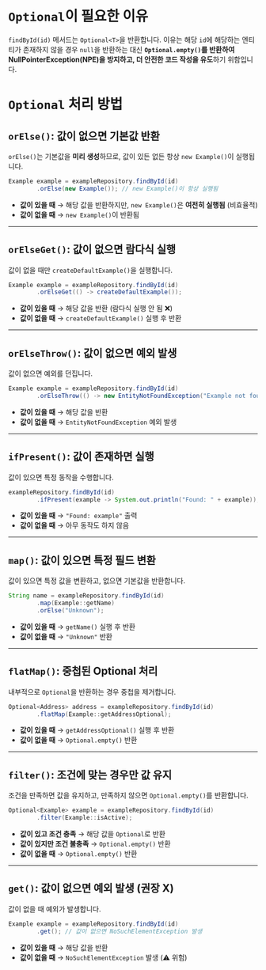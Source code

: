 # `Optional`이 필요한 이유
`findById(id)` 메서드는 `Optional<T>`을 반환합니다. 
이유는 해당 `id`에 해당하는 엔티티가 존재하지 않을 경우 `null`을 반환하는 대신 **`Optional.empty()`를 반환하여 NullPointerException(NPE)을 방지하고, 더 안전한 코드 작성을 유도**하기 위함입니다.


# `Optional` 처리 방법

## `orElse()`: 값이 없으면 기본값 반환
`orElse()`는 기본값을 **미리 생성**하므로, 값이 있든 없든 항상 `new Example()`이 실행됩니다.

```java
Example example = exampleRepository.findById(id)
        .orElse(new Example()); // new Example()이 항상 실행됨
```

- **값이 있을 때** → 해당 값을 반환하지만, `new Example()`은 **여전히 실행됨** (비효율적)
- **값이 없을 때** → `new Example()`이 반환됨

---

## `orElseGet()`: 값이 없으면 람다식 실행
값이 없을 때만 `createDefaultExample()`을 실행합니다.

```java
Example example = exampleRepository.findById(id)
        .orElseGet(() -> createDefaultExample());
```

- **값이 있을 때** → 해당 값을 반환 (람다식 실행 안 됨 ❌)
- **값이 없을 때** → `createDefaultExample()` 실행 후 반환

---

## `orElseThrow()`: 값이 없으면 예외 발생

값이 없으면 예외를 던집니다.

```java
Example example = exampleRepository.findById(id)
        .orElseThrow(() -> new EntityNotFoundException("Example not found with id: " + id));
```

- **값이 있을 때** → 해당 값을 반환
- **값이 없을 때** → `EntityNotFoundException` 예외 발생

---

## `ifPresent()`: 값이 존재하면 실행

값이 있으면 특정 동작을 수행합니다.

```java
exampleRepository.findById(id)
        .ifPresent(example -> System.out.println("Found: " + example));
```

- **값이 있을 때** → `"Found: example"` 출력
- **값이 없을 때** → 아무 동작도 하지 않음

---

## `map()`: 값이 있으면 특정 필드 변환

값이 있으면 특정 값을 변환하고, 없으면 기본값을 반환합니다.

```java
String name = exampleRepository.findById(id)
        .map(Example::getName)
        .orElse("Unknown");
```

- **값이 있을 때** → `getName()` 실행 후 반환
- **값이 없을 때** → `"Unknown"` 반환

---

## `flatMap()`: 중첩된 Optional 처리

내부적으로 `Optional`을 반환하는 경우 중첩을 제거합니다.

```java
Optional<Address> address = exampleRepository.findById(id)
        .flatMap(Example::getAddressOptional);
```

- **값이 있을 때** → `getAddressOptional()` 실행 후 반환
- **값이 없을 때** → `Optional.empty()` 반환

---

## `filter()`: 조건에 맞는 경우만 값 유지

조건을 만족하면 값을 유지하고, 만족하지 않으면 `Optional.empty()`를 반환합니다.

```java
Optional<Example> example = exampleRepository.findById(id)
        .filter(Example::isActive);
```

- **값이 있고 조건 충족** → 해당 값을 `Optional`로 반환
- **값이 있지만 조건 불충족** → `Optional.empty()` 반환
- **값이 없을 때** → `Optional.empty()` 반환

---

## `get()`: 값이 없으면 예외 발생 (권장 X)
값이 없을 때 예외가 발생합니다.

```java
Example example = exampleRepository.findById(id)
        .get(); // 값이 없으면 NoSuchElementException 발생
```

- **값이 있을 때** → 해당 값을 반환
- **값이 없을 때** → `NoSuchElementException` 발생 (⚠️ 위험)
